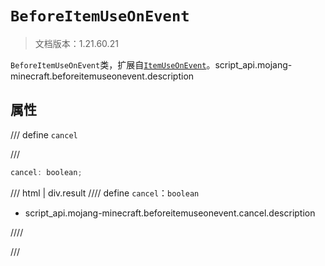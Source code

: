 # `BeforeItemUseOnEvent`

> 文档版本：1.21.60.21

`BeforeItemUseOnEvent`类，扩展自[`ItemUseOnEvent`](./itemuseonevent.md)。script_api.mojang-minecraft.beforeitemuseonevent.description

## 属性

/// define
`cancel`


///

```js
cancel: boolean;
```

/// html | div.result
//// define
`cancel`：`boolean`

- script_api.mojang-minecraft.beforeitemuseonevent.cancel.description


////

///

